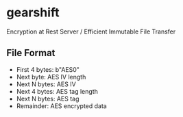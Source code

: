 # gearshift

Encryption at Rest Server /
Efficient Immutable File Transfer


## File Format

* First 4 bytes: b"AES0"
* Next byte: AES IV length
* Next N bytes: AES IV
* Next 4 bytes: AES tag length
* Next N bytes: AES tag
* Remainder: AES encrypted data
